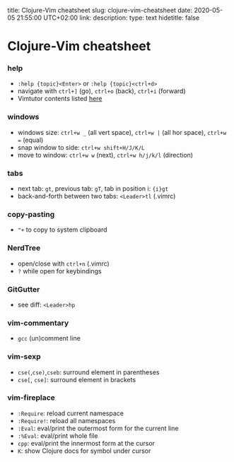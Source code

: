 title: Clojure-Vim cheatsheet
slug: clojure-vim-cheatsheet
date: 2020-05-05 21:55:00 UTC+02:00
link: 
description: 
type: text
hidetitle: false

# Clojure-Vim cheatsheet

### help
- `:help {topic}<Enter>` or `:help {topic}<ctrl+d>`
- navigate with `ctrl+]` (go), `ctrl+o` (back), `ctrl+i` (forward)
- Vimtutor contents listed [here](/my-projects/vimtutor)

### windows
- windows size: `ctrl+w _` (all vert space), `ctrl+w |` (all hor space), `ctrl+w =` (equal)
- snap window to side: `ctrl+w shift+H/J/K/L`
- move to window: `ctrl+w w` (next), `ctrl+w h/j/k/l` (direction)

### tabs
- next tab: `gt`, previous tab: `gT`, tab in position i: `{i}gt`
- back-and-forth between two tabs: `<Leader>tl` (.vimrc)

### copy-pasting
- `"+` to copy to system clipboard

### NerdTree
- open/close with `ctrl+n` (.vimrc)
- `?` while open for keybindings

### GitGutter
- see diff: `<Leader>hp`

### vim-commentary
- `gcc` (un)comment line

### vim-sexp
- `cse(`,`cse)`,`cseb`: surround element in parentheses
- `cse[`, `cse]`: surround element in brackets

### vim-fireplace
- `:Require`: reload current namespace
- `:Require!`: reload all namespaces
- `:Eval`: eval/print the outermost form for the current line
- `:%Eval`: eval/print whole file
- `cpp`: eval/print the innermost form at the cursor
- `K`: show Clojure docs for symbol under cursor